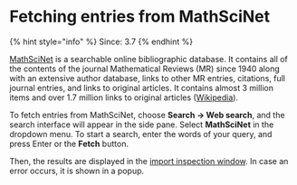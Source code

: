 # Fetching entries from MathSciNet

{% hint style="info" %}
Since: 3.7
{% endhint %}

[MathSciNet](http://www.ams.org/mathscinet/) is a searchable online bibliographic database. It contains all of the contents of the journal Mathematical Reviews \(MR\) since 1940 along with an extensive author database, links to other MR entries, citations, full journal entries, and links to original articles. It contains almost 3 million items and over 1.7 million links to original articles \([Wikipedia](https://en.wikipedia.org/wiki/MathSciNet)\).

To fetch entries from MathSciNet, choose **Search → Web search**, and the search interface will appear in the side pane. Select **MathSciNet** in the dropdown menu. To start a search, enter the words of your query, and press Enter or the **Fetch** button.

Then, the results are displayed in the [import inspection window](https://github.com/JabRef/help.jabref.org/tree/88126187de2f857e2e77836271d7e62f1c5748af/en/import-export/README.md). In case an error occurs, it is shown in a popup.

